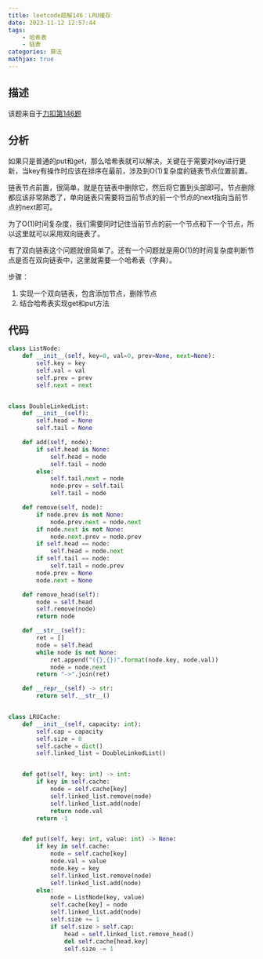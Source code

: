 ```yaml
---
title: leetcode题解146：LRU缓存
date: 2023-11-12 12:57:44
tags:
    - 哈希表
    - 链表
categories: 算法
mathjax: true
---
```


## 描述

该题来自于[力扣第146题](https://leetcode.cn/problems/lru-cache/)

<!--more-->

## 分析

如果只是普通的put和get，那么哈希表就可以解决，关键在于需要对key进行更新，当key有操作时应该在排序在最前，涉及到O(1)复杂度的链表节点位置前置。

链表节点前置，很简单，就是在链表中删除它，然后将它置到头部即可。节点删除都应该非常熟悉了，单向链表只需要将当前节点的前一个节点的next指向当前节点的next即可。

为了O(1)时间复杂度，我们需要同时记住当前节点的前一个节点和下一个节点，所以这里就可以采用双向链表了。

有了双向链表这个问题就很简单了。还有一个问题就是用O(1)的时间复杂度判断节点是否在双向链表中，这里就需要一个哈希表（字典）。

步骤：
1. 实现一个双向链表，包含添加节点，删除节点
3. 结合哈希表实现get和put方法

## 代码
```python
class ListNode:
    def __init__(self, key=0, val=0, prev=None, next=None):
        self.key = key
        self.val = val
        self.prev = prev
        self.next = next


class DoubleLinkedList:
    def __init__(self):
        self.head = None
        self.tail = None

    def add(self, node):
        if self.head is None:
            self.head = node
            self.tail = node
        else:
            self.tail.next = node
            node.prev = self.tail
            self.tail = node

    def remove(self, node):
        if node.prev is not None:
            node.prev.next = node.next
        if node.next is not None:
            node.next.prev = node.prev
        if self.head == node:
            self.head = node.next
        if self.tail == node:
            self.tail = node.prev
        node.prev = None
        node.next = None

    def remove_head(self):
        node = self.head
        self.remove(node)
        return node

    def __str__(self):
        ret = []
        node = self.head
        while node is not None:
            ret.append("({},{})".format(node.key, node.val))
            node = node.next
        return "->".join(ret)

    def __repr__(self) -> str:
        return self.__str__()


class LRUCache:
    def __init__(self, capacity: int):
        self.cap = capacity
        self.size = 0
        self.cache = dict()
        self.linked_list = DoubleLinkedList()


    def get(self, key: int) -> int:
        if key in self.cache:
            node = self.cache[key]
            self.linked_list.remove(node)
            self.linked_list.add(node)
            return node.val
        return -1


    def put(self, key: int, value: int) -> None:
        if key in self.cache:
            node = self.cache[key]
            node.val = value
            node.key = key
            self.linked_list.remove(node)
            self.linked_list.add(node)
        else:
            node = ListNode(key, value)
            self.cache[key] = node
            self.linked_list.add(node)
            self.size += 1
            if self.size > self.cap:
                head = self.linked_list.remove_head()
                del self.cache[head.key]
                self.size -= 1
```